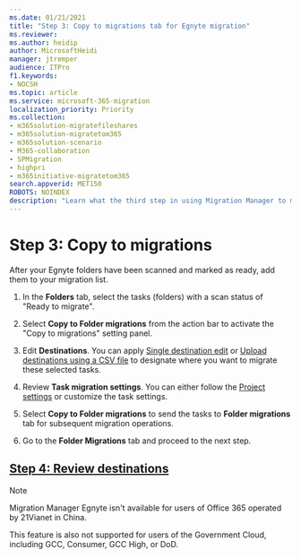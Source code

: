 ```yaml
---
ms.date: 01/21/2021
title: "Step 3: Copy to migrations tab for Egnyte migration"
ms.reviewer: 
ms.author: heidip
author: MicrosoftHeidi
manager: jtremper
audience: ITPro
f1.keywords:
- NOCSH
ms.topic: article
ms.service: microsoft-365-migration
localization_priority: Priority
ms.collection:
- m365solution-migratefileshares
- m365solution-migratetom365
- m365solution-scenario 
- M365-collaboration
- SPMigration
- highpri
- m365initiative-migratetom365
search.appverid: MET150
ROBOTS: NOINDEX
description: "Learn what the third step in using Migration Manager to migrate Egnyte."
---
```


# Step 3: Copy to migrations

After your Egnyte folders have been scanned and marked as ready, add them to your migration list.  

1. In the **Folders** tab, select the tasks (folders) with a scan status of "Ready to migrate".

1. Select **Copy to Folder migrations** from the action bar to activate the "Copy to migrations" setting panel.

1. Edit **Destinations**. You can apply [Single destination edit](/sharepointmigration/mm-egnyte-step4-review-destinations) or [Upload destinations using a CSV file](/sharepointmigration/mm-egnyte-step4-review-destinations) to designate where you want to migrate these selected tasks.

1. Review **Task migration settings**. You can either follow the [Project settings](/sharepointmigration/mm-project-settings) or customize the task settings.

1. Select **Copy to Folder migrations** to send the tasks to **Folder migrations** tab for subsequent migration operations.

1. Go to the **Folder Migrations** tab and proceed to the next step.

## [**Step 4: Review destinations**](mm-egnyte-step4-review-destinations.md)


>[!NOTE]
>Migration Manager Egnyte isn't available for users of Office 365 operated by 21Vianet in China.
>
> This feature is also not supported for users of the Government Cloud, including GCC, Consumer, GCC High, or DoD.

